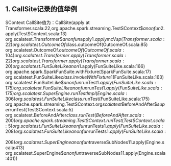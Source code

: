 ## 1. CallSite记录的值举例
SContext CallSite值为：CallSite(apply at Transformer.scala:22,org.apache.spark.streaming.TestSContext$$anonfun$2.apply(TestSContext.scala:13)
org.scalatest.Transformer$$anonfun$apply$1.apply$mcV$sp(Transformer.scala:22)
org.scalatest.OutcomeOf$class.outcomeOf(OutcomeOf.scala:85)
org.scalatest.OutcomeOf$.outcomeOf(OutcomeOf.scala:104)
org.scalatest.Transformer.apply(Transformer.scala:22)
org.scalatest.Transformer.apply(Transformer.scala:20)
org.scalatest.FunSuiteLike$$anon$1.apply(FunSuiteLike.scala:166)
org.apache.spark.SparkFunSuite.withFixture(SparkFunSuite.scala:17)
org.scalatest.FunSuiteLike$class.invokeWithFixture$1(FunSuiteLike.scala:163)
org.scalatest.FunSuiteLike$$anonfun$runTest$1.apply(FunSuiteLike.scala:175)
org.scalatest.FunSuiteLike$$anonfun$runTest$1.apply(FunSuiteLike.scala:175)
org.scalatest.SuperEngine.runTestImpl(Engine.scala:306)
org.scalatest.FunSuiteLike$class.runTest(FunSuiteLike.scala:175)
org.apache.spark.streaming.TestSContext.org$scalatest$BeforeAndAfter$$super$runTest(TestSContext.scala:5)
org.scalatest.BeforeAndAfter$class.runTest(BeforeAndAfter.scala:200)
org.apache.spark.streaming.TestSContext.runTest(TestSContext.scala:5)
org.scalatest.FunSuiteLike$$anonfun$runTests$1.apply(FunSuiteLike.scala:208)
org.scalatest.FunSuiteLike$$anonfun$runTests$1.apply(FunSuiteLike.scala:208)
org.scalatest.SuperEngine$$anonfun$traverseSubNodes$1$1.apply(Engine.scala:413)
org.scalatest.SuperEngine$$anonfun$traverseSubNodes$1$1.apply(Engine.scala:401))